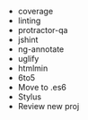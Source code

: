 

* coverage
* linting
* protractor-qa
* jshint
* ng-annotate
* uglify
* htmlmin
* 6to5
* Move to .es6
* Stylus
* Review new proj

